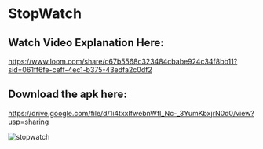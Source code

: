 # StopWatch
## Watch Video Explanation Here:
https://www.loom.com/share/c67b5568c323484cbabe924c34f8bb11?sid=061ff6fe-ceff-4ec1-b375-43edfa2c0df2

## Download the apk here:
https://drive.google.com/file/d/1i4txxIfwebnWfl_Nc-_3YumKbxjrN0d0/view?usp=sharing

![stopwatch](https://github.com/harshjoshi004/StopWatch/assets/138373025/230a3364-5d2f-425b-8db6-410a77b9ff3a)
